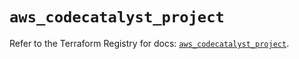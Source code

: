 # `aws_codecatalyst_project`

Refer to the Terraform Registry for docs: [`aws_codecatalyst_project`](https://registry.terraform.io/providers/hashicorp/aws/5.57.0/docs/resources/codecatalyst_project).
